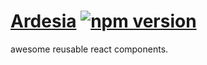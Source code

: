 # [Ardesia](http://inkofpixel.github.io/ardesia/) [![npm version](https://badge.fury.io/js/ardesia.svg)](https://badge.fury.io/js/ardesia)
awesome reusable react components.
